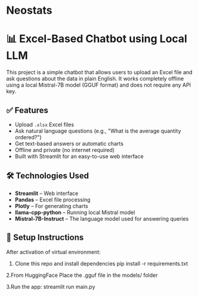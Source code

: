 # Neostats
# 📊 Excel-Based Chatbot using Local LLM

This project is a simple chatbot that allows users to upload an Excel file and ask questions about the data in plain English. It works completely offline using a local Mistral-7B model (GGUF format) and does not require any API key.

## ✅ Features

- Upload `.xlsx` Excel files
- Ask natural language questions (e.g., "What is the average quantity ordered?")
- Get text-based answers or automatic charts
- Offline and private (no internet required)
- Built with Streamlit for an easy-to-use web interface

## 🛠 Technologies Used

- **Streamlit** – Web interface
- **Pandas** – Excel file processing
- **Plotly** – For generating charts
- **llama-cpp-python** – Running local Mistral model
- **Mistral-7B-Instruct** – The language model used for answering queries

## 🔧 Setup Instructions
After activation of virtual environment:
1. Clone this repo and install dependencies
   pip install -r requirements.txt
   
2.From HuggingFace
Place the .gguf file in the models/ folder

3.Run the app:
streamlit run main.py
